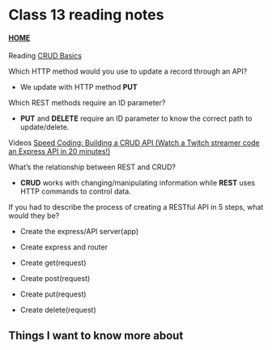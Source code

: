 # Class 13 reading notes

#### [HOME](https://cesarderio.github.io/reading-notes/)

Reading
[CRUD Basics](https://medium.com/geekculture/crud-operations-explained-2a44096e9c88)

Which HTTP method would you use to update a record through an API?

* We update with HTTP method **PUT**

Which REST methods require an ID parameter?

* **PUT** and **DELETE** require an ID parameter to know the correct path to update/delete.

Videos
[Speed Coding: Building a CRUD API (Watch a Twitch streamer code an Express API in 20 minutes!)](https://www.youtube.com/watch?v=EzNcBhSv1Wo&ab_channel=CodingGarden)

What’s the relationship between REST and CRUD?

* **CRUD** works with changing/manipulating information while **REST** uses HTTP commands to control data.

If you had to describe the process of creating a RESTful API in 5 steps, what would they be?

* Create the express/API server(app)

* Create express and router

* Create get(request)

* Create post(request)

* Create put(request)

* Create delete(request)

## Things I want to know more about
